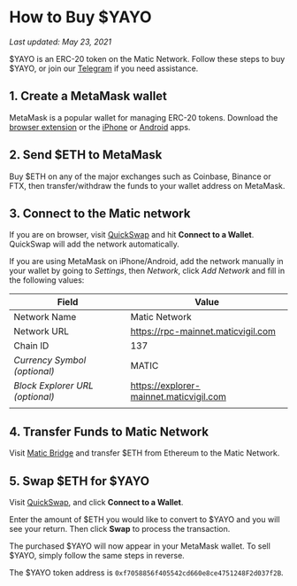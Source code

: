 # How to Buy $YAYO

_Last updated: May 23, 2021_

$YAYO is an ERC-20 token on the Matic Network. Follow these steps to buy
$YAYO, or join our [Telegram](#TODO) if you need assistance.

## 1. Create a MetaMask wallet

MetaMask is a popular wallet for managing ERC-20 tokens. Download the
[browser extension](https://metamask.io/download.html) or the
[iPhone](https://apps.apple.com/us/app/metamask/id1438144202) or
[Android](https://play.google.com/store/apps/details?id=io.metamask) apps.

## 2. Send $ETH to MetaMask

Buy $ETH on any of the major exchanges such as Coinbase, Binance or FTX,
then transfer/withdraw the funds to your wallet address on MetaMask.

## 3. Connect to the Matic network

If you are on browser, visit [QuickSwap](https://quickswap.exchange/#/swap)
and hit **Connect to a Wallet**. QuickSwap will add the network automatically.

If you are using MetaMask on iPhone/Android, add the network manually in your
wallet by going to _Settings_, then _Network_, click _Add Network_ and fill in
the following values:

| Field                           | Value                                   |
| ------------------------------- | --------------------------------------- |
| Network Name                    | Matic Network                           |
| Network URL                     | https://rpc-mainnet.maticvigil.com      |
| Chain ID                        | 137                                     |
| _Currency Symbol (optional)_    | MATIC                                   |
| _Block Explorer URL (optional)_ | https://explorer-mainnet.maticvigil.com |
|                                 |                                         |

## 4. Transfer Funds to Matic Network

Visit [Matic Bridge](https://wallet.matic.network/bridge) and transfer $ETH
from Ethereum to the Matic Network.

## 5. Swap $ETH for $YAYO

Visit [QuickSwap](https://quickswap.exchange/#/swap), and click
**Connect to a Wallet**.

Enter the amount of $ETH you would like to convert to $YAYO and you will see
your return. Then click **Swap** to process the transaction.

The purchased $YAYO will now appear in your MetaMask wallet. To sell $YAYO,
simply follow the same steps in reverse.

The $YAYO token address is `0xf7058856f405542cd660e8ce4751248F2d037f2B`.
